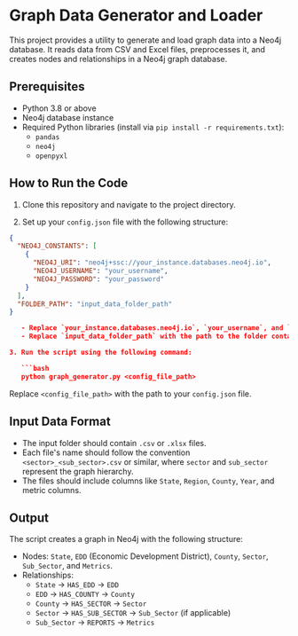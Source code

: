 # Graph Data Generator and Loader

This project provides a utility to generate and load graph data into a Neo4j database. It reads data from CSV and Excel files, preprocesses it, and creates nodes and relationships in a Neo4j graph database.

## Prerequisites

- Python 3.8 or above
- Neo4j database instance
- Required Python libraries (install via `pip install -r requirements.txt`):
  - `pandas`
  - `neo4j`
  - `openpyxl`

## How to Run the Code

1. Clone this repository and navigate to the project directory.

2. Set up your `config.json` file with the following structure:

```json
{
  "NEO4J_CONSTANTS": [
    {
      "NEO4J_URI": "neo4j+ssc://your_instance.databases.neo4j.io",
      "NEO4J_USERNAME": "your_username",
      "NEO4J_PASSWORD": "your_password"
    }
  ],
  "FOLDER_PATH": "input_data_folder_path"
}

   - Replace `your_instance.databases.neo4j.io`, `your_username`, and `your_password` with your Neo4j instance details.
   - Replace `input_data_folder_path` with the path to the folder containing your input data files (CSV or Excel).

3. Run the script using the following command:

   ```bash
   python graph_generator.py <config_file_path>
   ```

   Replace `<config_file_path>` with the path to your `config.json` file.

## Input Data Format

- The input folder should contain `.csv` or `.xlsx` files.
- Each file's name should follow the convention `<sector>_<sub_sector>.csv` or similar, where `sector` and `sub_sector` represent the graph hierarchy.
- The files should include columns like `State`, `Region`, `County`, `Year`, and metric columns.

## Output

The script creates a graph in Neo4j with the following structure:
- Nodes: `State`, `EDD` (Economic Development District), `County`, `Sector`, `Sub_Sector`, and `Metrics`.
- Relationships:
  - `State` -> `HAS_EDD` -> `EDD`
  - `EDD` -> `HAS_COUNTY` -> `County`
  - `County` -> `HAS_SECTOR` -> `Sector`
  - `Sector` -> `HAS_SUB_SECTOR` -> `Sub_Sector` (if applicable)
  - `Sub_Sector` -> `REPORTS` -> `Metrics`
